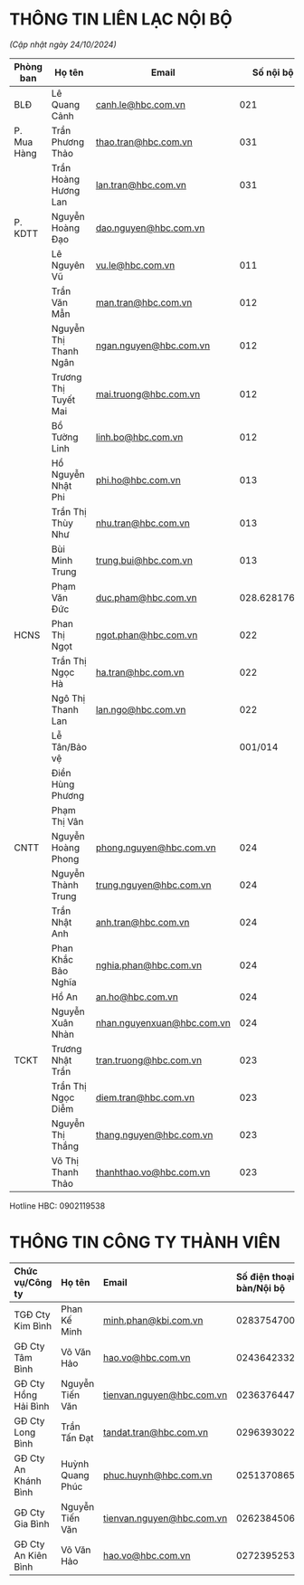 # THÔNG TIN LIÊN LẠC NỘI BỘ

_(Cập nhật ngày 24/10/2024)_

| Phòng ban   | Họ tên                | Email                      | Số nội bộ    | Số điện thoại (công ty cấp) | Số điện thoại (cá nhân) |
| ----------- | --------------------- | -------------------------- | ------------ | --------------------------- | ----------------------- |
| BLĐ         | Lê Quang Cảnh         | canh.le@hbc.com.vn         | 021          | 0903.802.387                |                         |
| P. Mua Hàng | Trần Phương Thảo      | thao.tran@hbc.com.vn       | 031          | 0906.722.244                | 035.727.3638            |
|             | Trần Hoàng Hương Lan  | lan.tran@hbc.com.vn        | 031          | 0902.794.817                | 0859.008.090            |
| P. KDTT     | Nguyễn Hoàng Đạo      | dao.nguyen@hbc.com.vn      |              | 0902.306.388                | 093.2545.909            |
|             | Lê Nguyên Vũ          | vu.le@hbc.com.vn           | 011          | 0901.434.133                |                         |
|             | Trần Văn Mẫn          | man.tran@hbc.com.vn        | 012          | 0938.383.309                | 0326.012.664            |
|             | Nguyễn Thị Thanh Ngân | ngan.nguyen@hbc.com.vn     | 012          | 0909. 882958                | 0365. 957879            |
|             | Trương Thị Tuyết Mai  | mai.truong@hbc.com.vn      | 012          |                             | 093.800.2591            |
|             | Bồ Tường Linh         | linh.bo@hbc.com.vn         | 012          | 0908. 352498                | 0908. 751394            |
|             | Hồ Nguyễn Nhật Phi    | phi.ho@hbc.com.vn          | 013          | 0967.700063                 |                         |
|             | Trần Thị Thùy Như     | nhu.tran@hbc.com.vn        | 013          |                             | 0944540505              |
|             | Bùi Minh Trung        | trung.bui@hbc.com.vn       | 013          | 0903.847388                 | 0933105207              |
|             | Phạm Văn Đức          | duc.pham@hbc.com.vn        | 028.62817623 | 0909.519.525                | 091.6020.958            |
| HCNS        | Phan Thị Ngọt         | ngot.phan@hbc.com.vn       | 022          | 090.110.5956                | 090.390.6836            |
|             | Trần Thị Ngọc Hà      | ha.tran@hbc.com.vn         | 022          | 093.3955.380                | 0908.978.604            |
|             | Ngô Thị Thanh Lan     | lan.ngo@hbc.com.vn         | 022          | 0903.165.958                |                         |
|             | Lễ Tân/Bảo vệ         |                            | 001/014      |                             |                         |
|             | Điền Hùng Phương      |                            |              |                             | 0903.994.925            |
|             | Phạm Thị Vân          |                            |              |                             | 090.878.1165            |
| CNTT        | Nguyễn Hoàng Phong    | phong.nguyen@hbc.com.vn    | 024          | 0937.479.889                | 0907.673.020            |
|             | Nguyễn Thành Trung    | trung.nguyen@hbc.com.vn    | 024          |                             | 0972.353.755            |
|             | Trần Nhật Anh         | anh.tran@hbc.com.vn        | 024          |                             | 0967. 886527            |
|             | Phan Khắc Bảo Nghĩa   | nghia.phan@hbc.com.vn      | 024          |                             |                         |
|             | Hồ An                 | an.ho@hbc.com.vn           | 024          |                             |                         |
|             | Nguyễn Xuân Nhàn      | nhan.nguyenxuan@hbc.com.vn | 024          |                             |                         |
| TCKT        | Trương Nhật Trần      | tran.truong@hbc.com.vn     | 023          | 0903.605.388                |                         |
|             | Trần Thị Ngọc Diễm    | diem.tran@hbc.com.vn       | 023          | 0902.428.359                |                         |
|             | Nguyễn Thị Thắng      | thang.nguyen@hbc.com.vn    | 023          | 0933853510                  | 0906.725.356            |
|             | Võ Thị Thanh Thảo     | thanhthao.vo@hbc.com.vn    | 023          | 093.190.7859                | 0906.725.356            |

Hotline HBC: 0902119538

# THÔNG TIN CÔNG TY THÀNH VIÊN

| Chức vụ/Công ty      | Họ tên           | Email                     | Số điện thoại bàn/Nội bộ | Số di động |
| :------------------- | :--------------- | :------------------------ | :----------------------- | :--------- |
| TGĐ Cty Kim Bình     | Phan Kế Minh     | minh.phan@kbi.com.vn      | 02837547005              |            |
| GĐ Cty Tâm Bình      | Võ Văn Hảo       | hao.vo@hbc.com.vn         | 02436423326              | 0902306388 |
| GĐ Cty Hồng Hải Bình | Nguyễn Tiến Văn  | tienvan.nguyen@hbc.com.vn | 02363764472              | 0944097969 |
| GĐ Cty Long Bình     | Trần Tấn Đạt     | tandat.tran@hbc.com.vn    | 02963930227              | 0962595900 |
| GĐ Cty An Khánh Bình | Huỳnh Quang Phúc | phuc.huynh@hbc.com.vn     | 02513708655              | 0903843188 |
| GĐ Cty Gia Bình      | Nguyễn Tiến Văn  | tienvan.nguyen@hbc.com.vn | 02623845068              | 0944097969 |
| GĐ Cty An Kiên Bình  | Võ Văn Hảo       | hao.vo@hbc.com.vn         | 02723952539              | 0976631732 |

